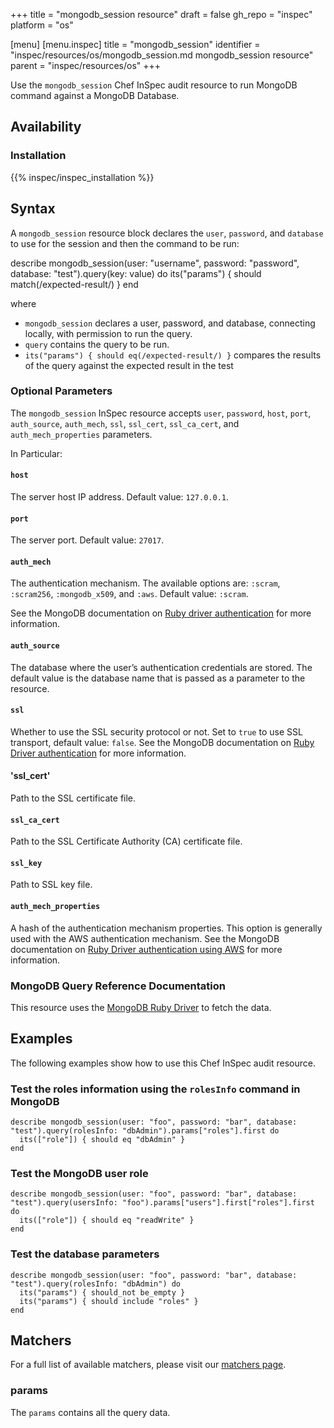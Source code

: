 +++
title = "mongodb_session resource"
draft = false
gh_repo = "inspec"
platform = "os"

[menu]
  [menu.inspec]
    title = "mongodb_session"
    identifier = "inspec/resources/os/mongodb_session.md mongodb_session resource"
    parent = "inspec/resources/os"
+++

Use the `mongodb_session` Chef InSpec audit resource to run MongoDB command against a MongoDB Database.

## Availability

### Installation

{{% inspec/inspec_installation %}}

## Syntax

A `mongodb_session` resource block declares the `user`, `password`, and `database` to use for the session and then the command to be run:

  describe mongodb_session(user: "username", password: "password", database: "test").query(key: value) do
    its("params") { should match(/expected-result/) }
  end

where

- `mongodb_session` declares a user, password, and database, connecting locally, with permission to run the query.
- `query` contains the query to be run.
- `its("params") { should eq(/expected-result/) }` compares the results of the query against the expected result in the test

### Optional Parameters

The `mongodb_session` InSpec resource accepts `user`, `password`, `host`, `port`, `auth_source`, `auth_mech`, `ssl`, `ssl_cert`, `ssl_ca_cert`, and `auth_mech_properties` parameters.

In Particular:

#### `host`

The server host IP address. Default value: `127.0.0.1`.

#### `port`

The server port. Default value: `27017`.

#### `auth_mech`

The authentication mechanism. The available options are: `:scram`, `:scram256`, `:mongodb_x509`, and `:aws`. Default value: `:scram`.

See the MongoDB documentation on [Ruby driver authentication](https://docs.mongodb.com/ruby-driver/current/reference/authentication/) for more information.

#### `auth_source`

The database where the user’s authentication credentials are stored. The default value is the database name that is passed as a parameter to the resource.

#### `ssl`

Whether to use the SSL security protocol or not. Set to `true` to use SSL transport, default value: `false`.  See the MongoDB documentation on [Ruby Driver authentication](https://docs.mongodb.com/ruby-driver/current/reference/authentication/#client-certificate-x-509) for more information.

#### 'ssl_cert'

Path to the SSL certificate file.

#### `ssl_ca_cert`

Path to the SSL Certificate Authority (CA) certificate file.

#### `ssl_key`

Path to SSL key file.

#### `auth_mech_properties`

A hash of the authentication mechanism properties. This option is generally used with the AWS authentication mechanism. See the MongoDB documentation on [Ruby Driver authentication using AWS](https://docs.mongodb.com/ruby-driver/current/reference/authentication/#aws) for more information.

### MongoDB Query Reference Documentation

This resource uses the [MongoDB Ruby Driver](https://docs.mongodb.com/ruby-driver/current/reference/authentication/) to fetch the data.

## Examples

The following examples show how to use this Chef InSpec audit resource.

### Test the roles information using the `rolesInfo` command in MongoDB

    describe mongodb_session(user: "foo", password: "bar", database: "test").query(rolesInfo: "dbAdmin").params["roles"].first do
      its(["role"]) { should eq "dbAdmin" }
    end

### Test the MongoDB user role

    describe mongodb_session(user: "foo", password: "bar", database: "test").query(usersInfo: "foo").params["users"].first["roles"].first do
      its(["role"]) { should eq "readWrite" }
    end

### Test the database parameters

    describe mongodb_session(user: "foo", password: "bar", database: "test").query(rolesInfo: "dbAdmin") do
      its("params") { should_not be_empty }
      its("params") { should include "roles" }
    end

## Matchers

For a full list of available matchers, please visit our [matchers page](/inspec/matchers/).

### params

The `params` contains all the query data.
